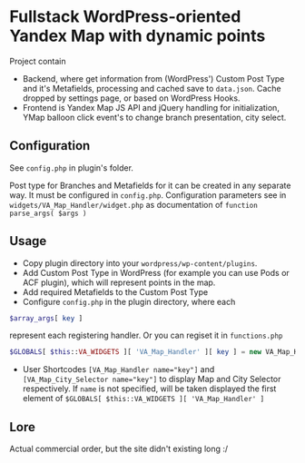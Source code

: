 # Fullstack WordPress-oriented Yandex Map with dynamic points

Project contain 
- Backend, where get information from (WordPress') Custom Post Type and it's Metafields, processing and cached save to `data.json`. Cache dropped by settings page, or based on WordPress Hooks.
-  Frontend is Yandex Map JS API and jQuery handling for initialization, YMap balloon click event's to change branch presentation, city select.
  
## Configuration

See `config.php` in plugin's folder.

Post type for Branches and Metafields for it can be created in any separate way. It must be configured in `config.php`. Configuration parameters see in `widgets/VA_Map_Handler/widget.php` as documentation of `function parse_args( $args )`

## Usage

- Copy plugin directory into your `wordpress/wp-content/plugins`.
- Add Custom Post Type in WordPress (for example you can use Pods or ACF plugin), which will represent points in the map.
- Add required Metafields to the Custom Post Type
- Configure `config.php` in the plugin directory, where each 
```php
$array_args[ key ]
```
represent each registering handler.
Or you can regiset it in `functions.php`
```php
$GLOBALS[ $this::VA_WIDGETS ][ 'VA_Map_Handler' ][ key ] = new VA_Map_Handler( $args );
```
- User Shortcodes `[VA_Map_Handler name="key"]` and `[VA_Map_City_Selector name="key"]` to display Map and City Selector respectively. If `name` is not specified, will be taken displayed the first element of `$GLOBALS[ $this::VA_WIDGETS ][ 'VA_Map_Handler' ]`

## Lore
Actual commercial order, but the site didn't existing long :/

